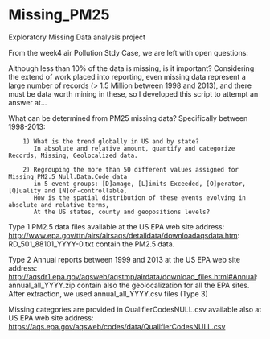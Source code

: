 # Missing_PM25
Exploratory Missing Data analysis project

From the week4 air Pollution Stdy Case, we are left with open questions:
       
Although less than 10% of the data is missing, is it important?
Considering the extend of work placed into reporting, even missing data represent
a large number of records (> 1.5 Million between 1998 and 2013), and there must be
data worth mining in these, so I developed this script to attempt an answer at...

What can be determined from PM25 missing data? Specifically between 1998-2013:

        1) What is the trend globally in US and by state?
           In absolute and relative amount, quantify and categorize Records, Missing, Geolocalized data.
 
        2) Regrouping the more than 50 different values assigned for Missing PM2.5 Null.Data.Code data
           in 5 event groups: [D]amage, [L]imits Exceeded, [O]perator, [Q]uality and [N]on-controllable,
           How is the spatial distribution of these events evolving in absolute and relative terms,
           At the US states, county and geopositions levels?
           
 Type 1 PM2.5 data files available at the US EPA web site address: http://www.epa.gov/ttn/airs/airsaqs/detaildata/downloadaqsdata.htm: RD_501_88101_YYYY-0.txt contain the PM2.5 data.
 
 Type 2 Annual reports between 1999 and 2013 at the US EPA web site address: http://aqsdr1.epa.gov/aqsweb/aqstmp/airdata/download_files.html#Annual: annual_all_YYYY.zip contain also the geolocalization for all the EPA sites. After extraction, we used annual_all_YYYY.csv files (Type 3)
 
 Missing categories are provided in QualifierCodesNULL.csv available also at US EPA web site address: https://aqs.epa.gov/aqsweb/codes/data/QualifierCodesNULL.csv
